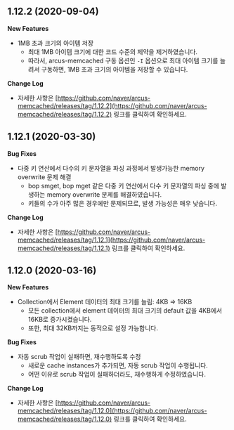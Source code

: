 ## 1.12.2 (2020-09-04)

**New Features**

- 1MB 초과 크기의 아이템 저장
  - 최대 1MB 아이템 크기에 대한 코드 수준의 제약을 제거하였습니다.
  - 따라서, arcus-memcached 구동 옵션인 `-I` 옵션으로 최대 아이템 크기를 늘려서 구동하면, 1MB 초과 크기의 아이템을 저장할 수 있습니다.
  
**Change Log**

- 자세한 사항은 [https://github.com/naver/arcus-memcached/releases/tag/1.12.2](https://github.com/naver/arcus-memcached/releases/tag/1.12.2) 링크를 클릭하여 확인하세요.

## 1.12.1 (2020-03-30)

**Bug Fixes**

- 다중 키 연산에서 다수의 키 문자열을 파싱 과정에서 발생가능한 memory overwrite 문제 해결
  - bop smget, bop mget 같은 다중 키 연산에서 다수 키 문자열의 파싱 중에 발생하는 memory overwrite 문제를 해결하였습니다.
  - 키들의 수가 아주 많은 경우에만 문제되므로, 발생 가능성은 매우 낮습니다.
    
**Change Log**

- 자세한 사항은 [https://github.com/naver/arcus-memcached/releases/tag/1.12.1](https://github.com/naver/arcus-memcached/releases/tag/1.12.1) 링크를 클릭하여 확인하세요.

## 1.12.0 (2020-03-16)

**New Features**

- Collection에서 Element 데이터의 최대 크기를 늘림: 4KB => 16KB
  - 모든 collection에서 element 데이터의 최대 크기의 default 값을 4KB에서 16KB로 증가시켰습니다.
  - 또한, 최대 32KB까지는 동적으로 설정 가능합니다.
  
**Bug Fixes**

- 자동 scrub 작업이 실패하면, 재수행하도록 수정
  - 새로운 cache instances가 추가되면, 자동 scrub 작업이 수행됩니다.
  - 어떤 이유로 scrub 작업이 실패하더라도, 재수행하게 수정하였습니다.
  
**Change Log**

- 자세한 사항은 [https://github.com/naver/arcus-memcached/releases/tag/1.12.0](https://github.com/naver/arcus-memcached/releases/tag/1.12.0) 링크를 클릭하여 확인하세요.



